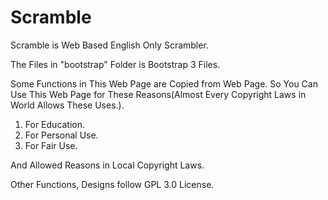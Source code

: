 # Scramble

Scramble is Web Based English Only Scrambler.

The Files in "bootstrap" Folder is Bootstrap 3 Files.

Some Functions in This Web Page are Copied from Web Page.
So You Can Use This Web Page for These Reasons(Almost Every Copyright Laws in World Allows These Uses.).

1) For Education.
2) For Personal Use.
3) For Fair Use.

And Allowed Reasons in Local Copyright Laws.

Other Functions, Designs follow GPL 3.0 License.
